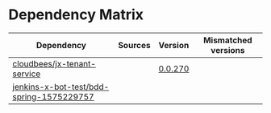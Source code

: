 # Dependency Matrix

Dependency | Sources | Version | Mismatched versions
---------- | ------- | ------- | -------------------
[cloudbees/jx-tenant-service](https://github.com/cloudbees/jx-tenant-service) |  | [0.0.270](https://github.com/cloudbees/jx-tenant-service/releases/tag/v0.0.270) | 
[jenkins-x-bot-test/bdd-spring-1575229757](https://github.com/jenkins-x-bot-test/bdd-spring-1575229757.git) |  | []() | 
